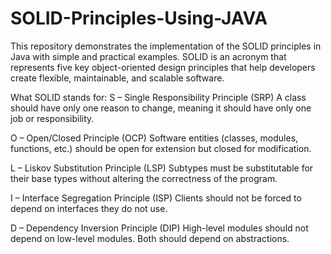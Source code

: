 # SOLID-Principles-Using-JAVA
This repository demonstrates the implementation of the SOLID principles in Java with simple and practical examples. SOLID is an acronym that represents five key object-oriented design principles that help developers create flexible, maintainable, and scalable software.

What SOLID stands for:
S – Single Responsibility Principle (SRP)
A class should have only one reason to change, meaning it should have only one job or responsibility.

O – Open/Closed Principle (OCP)
Software entities (classes, modules, functions, etc.) should be open for extension but closed for modification.

L – Liskov Substitution Principle (LSP)
Subtypes must be substitutable for their base types without altering the correctness of the program.

I – Interface Segregation Principle (ISP)
Clients should not be forced to depend on interfaces they do not use.

D – Dependency Inversion Principle (DIP)
High-level modules should not depend on low-level modules. Both should depend on abstractions.

